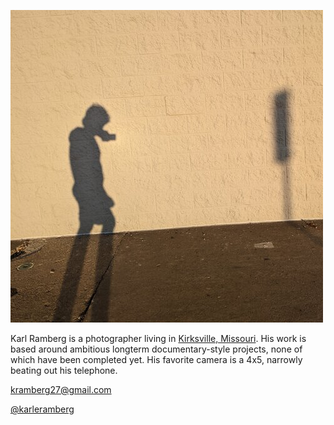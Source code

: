 ![profile](/assets/images/info.jpg)

Karl Ramberg is a photographer living in [Kirksville, Missouri](https://goo.gl/maps/Zvr3VWwgkHE4NSM99). His work is based around ambitious longterm documentary-style projects, none of which have been completed yet. His favorite camera is a 4x5, narrowly beating out his telephone.

[kramberg27@gmail.com](mailto:kramberg27@gmail.com)

[@karleramberg](https://instagram.com/karleramberg)